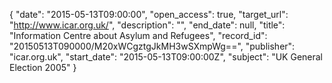 {
  "date": "2015-05-13T09:00:00", 
  "open_access": true, 
  "target_url": "http://www.icar.org.uk/", 
  "description": "", 
  "end_date": null, 
  "title": "Information Centre about Asylum and Refugees", 
  "record_id": "20150513T090000/M20xWCgztgJkMH3wSXmpWg==", 
  "publisher": "icar.org.uk", 
  "start_date": "2015-05-13T09:00:00Z", 
  "subject": "UK General Election 2005"
}

